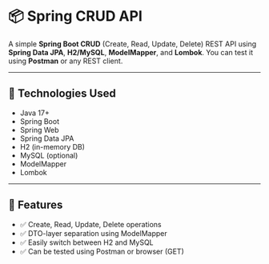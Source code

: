 # 📦 Spring CRUD API

A simple **Spring Boot CRUD** (Create, Read, Update, Delete) REST API using **Spring Data JPA**, **H2/MySQL**, **ModelMapper**, and **Lombok**. You can test it using **Postman** or any REST client.

---

## 🚀 Technologies Used

- Java 17+
- Spring Boot
- Spring Web
- Spring Data JPA
- H2 (in-memory DB)
- MySQL (optional)
- ModelMapper
- Lombok

---

## 🧩 Features

- ✅ Create, Read, Update, Delete operations
- ✅ DTO-layer separation using ModelMapper
- ✅ Easily switch between H2 and MySQL
- ✅ Can be tested using Postman or browser (GET)

